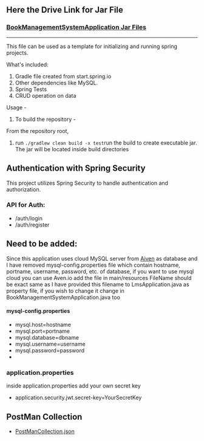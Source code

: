## Here the Drive Link for Jar File

### [BookManagementSystemApplication Jar Files](https://drive.google.com/drive/folders/1533BNgAUHKpfal2l-Np3aKTwnE1y20HI?usp=sharing)

---

This file can be used as a template for initializing and running spring projects.

What's included:

1. Gradle file created from start.spring.io
2. Other dependencies like MySQL.
3. Spring Tests
4. CRUD operation on data

Usage -

1. To build the repository -

From the repository root,

1. run `./gradlew clean build -x test`run the build to create executable jar. The jar will be located inside build directories

## Authentication with Spring Security

This project utilizes Spring Security to handle authentication and authorization.

### API for Auth:

- /auth/login
- /auth/register

## Need to be added:

Since this application uses cloud MySQL server from [Aiven](https://aiven.io) as database and I have removed mysql-config.properties file which contain hostname, portname, username, password, etc. of database, if you want to use mysql cloud you can use Aven.io add the file in main/resources
FileName should be exact same as I have provided this filename to LmsApplication.java as property file, if you wish to change it change in BookManagementSystemApplication.java too

#### mysql-config.properties

- mysql.host=hostname
- mysql.port=portname
- mysql.database=dbname
- mysql.username=username
- mysql.password=password
-

### application.properties

inside application.properties add your own secret key

- application.security.jwt.secret-key=YourSecretKey

## PostMan Collection

- [PostManCollection.json](https://github.com/kunaljs-sudo/BookRentalManagement/blob/main/BookManagementSystem.postman_collection.json)
